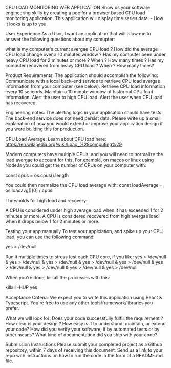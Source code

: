 CPU LOAD MONITORING WEB APPLICATION
Show us your software engineering skills by creating a poc for a browser based CPU load monitoring application. This application will display time series data. - How it looks is up to you.

User Experience
As a User, I want an application that will allow me to answer the following questions about my comupter:

what is my computer's current avergae CPU load ?
How did the average CPU load change over a 10 minutes window ?
Has my computer been under heavy CPU load for 2 minutes or more ? When ? How many times ?
Has my computer recovered from heavy CPU load ? When ? How many times?

Product Requirements:
The application should accomplish the following:
Communicate with a local back-end service to retrieve CPU load avergae information from your computer (see below).
Retrieve CPU load information every 10 seconds.
Maintain a 10 minute window of historical CPU load information.
Alert the user to high CPU load.
Alert the user when CPU load has recovered.


Engineering notes:
The alerting logic in your application should have tests.
The back-end service does not need persist data.
Please write up a small explanation of how you would extend or improve your application design if you were building this for production.


CPU Load Average:
Learn about CPU load here: https://en.wikipedia.org/wiki/Load_%28computing%29

Modern computers have multiple CPUs, and you will need to normalize the load avergae to account for this.
For example, on macos or linux using NodeJs you could get the number of CPUs on your computer with:

const cpus = os.cpus().length

You could then normalize the CPU load average with:
const loadAverage = os.loadavg()[0] / cpus

Thresholds for high load and recovery:

A CPU is considered under high average load when it has exceeded 1 for 2 minutes or more.
A CPU is considered recovered from high avergae load when it drops below 1 for 2 minutes or more.

Testing your app manually
To test your applciation, and spike up your CPU load, you can use the following command:

yes > /dev/null

Run it multiple times to stress test each CPU core, if you like:
yes > /dev/null & yes > /dev/null & yes > /dev/null & yes > /dev/null & yes > /dev/null & yes > /dev/null & yes > /dev/null & yes > /dev/null & yes > /dev/null

When you're done, kill all the processes with this:

killall -HUP yes


Acceptance Criteria:
We expect you to write this application using React & Typescript.
You're free to use any other tools/framework/libraries you prefer.

What we will look for:
Does your code successfully fulfill the requirement ?
How clear is your design ? How easy is it to understand, maintain, or extend your code?
How did you verify your software, if by automated tests or by other means?
What kind of documentation did you ship with your code?


Submission Instructions
Please submit your completed project as a Github repository, within 7 days of receiving this document.
Send us a link to your repo with instructions on how to run the code in the form of a README.md file.